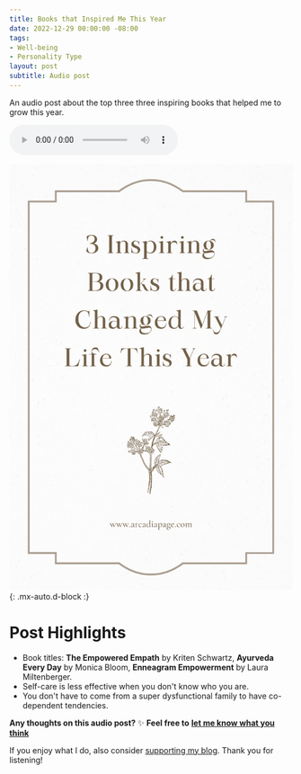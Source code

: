 ```yaml
---
title: Books that Inspired Me This Year
date: 2022-12-29 00:00:00 -08:00
tags:
- Well-being 
- Personality Type
layout: post
subtitle: Audio post
---
```


An audio post about the top three three inspiring books that helped me to grow this year.

<audio controls> <source src="/uploads/three-books-that-inspired-me-this-year.mp3" type="audio/mpeg">
Your browser does not support the audio element.
</audio>

![Personality Type, HSP books,  Books about self improvement, Highly sensitive person books](/uploads/three-inspiring-books-that-changed-my-life-this-year.png "Inspiring HSP Empath Books that Changed My Life"){: .mx-auto.d-block :}

# Post Highlights

* Book titles: **The Empowered Empath** by Kriten Schwartz, **Ayurveda Every Day** by Monica Bloom, **Enneagram Empowerment** by Laura Miltenberger.
* Self-care is less effective when you don't know who you are.
* You don't have to come from a super dysfunctional family to have co-dependent tendencies.

**Any thoughts on this audio post?** ✨ **Feel free to** [**let me know what you think**](https://arcadiapage.com/aboutme/)

If you enjoy what I do, also consider [supporting my blog](https://www.paypal.com/donate/?hosted_button_id=9J588XN8BJKUW). Thank you for listening!
